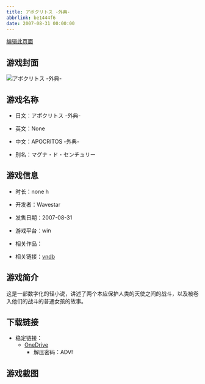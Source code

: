 ```yaml
---
title: アポクリトス -外典-
abbrlink: be1444f6
date: 2007-08-31 00:00:00
---
```

[编辑此页面](https://github.com/ACG-3/ADV3-source/blob/main/source/_posts/games/%E3%82%A2%E3%83%9D%E3%82%AF%E3%83%AA%E3%83%88%E3%82%B9%20-%E5%A4%96%E5%85%B8-.md)

## 游戏封面

![アポクリトス -外典-](https://pan.timero.xyz/onedrive/img_lib_001/%E3%82%A2%E3%83%9D%E3%82%AF%E3%83%AA%E3%83%88%E3%82%B9%20-%E5%A4%96%E5%85%B8-_cover.avif)


## 游戏名称

- 日文：アポクリトス -外典-
- 英文：None
- 中文：APOCRITOS -外典-

- 别名：マグナ・ド・センチュリー


## 游戏信息

- 时长：none h
- 开发者：Wavestar
- 发售日期：2007-08-31
- 游戏平台：win
- 相关作品：

- 相关链接：[vndb](https://vndb.org/v19006)


## 游戏简介

这是一部数字化的轻小说，讲述了两个本应保护人类的天使之间的战斗，以及被卷入他们的战斗的普通女孩的故事。


## 下载链接

- 稳定链接：
    - [OneDrive](https://pan.timero.xyz/onedrive/adv_lib_001/%E3%82%A2%E3%83%9D%E3%82%AF%E3%83%AA%E3%83%88%E3%82%B9%20-%E5%A4%96%E5%85%B8-)
        - 解压密码：ADV!



## 游戏截图


